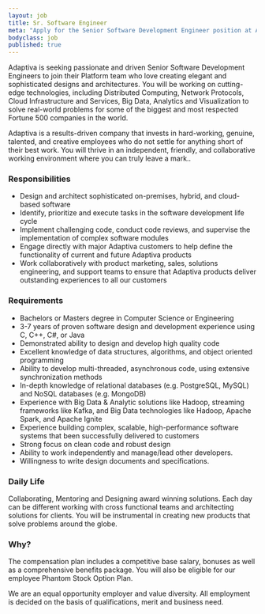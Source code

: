 ```yaml
---
layout: job
title: Sr. Software Engineer
meta: "Apply for the Senior Software Development Engineer position at Adaptiva HQ in Kirkland, WA"
bodyclass: job
published: true
---
```

Adaptiva is seeking passionate and driven Senior Software Development Engineers to join their Platform team who love creating elegant and sophisticated designs and architectures. You will be working on cutting-edge technologies, including Distributed Computing, Network Protocols, Cloud Infrastructure and Services, Big Data, Analytics and Visualization to solve real-world problems for some of the biggest and most respected Fortune 500 companies in the world. 

Adaptiva is a results-driven company that invests in hard-working, genuine, talented, and creative employees who do not settle for anything short of their best work. You will thrive in an independent, friendly, and collaborative working environment where you can truly leave a mark.. 

### Responsibilities
* Design and architect sophisticated on-premises, hybrid, and cloud-based software
* Identify, prioritize and execute tasks in the software development life cycle
* Implement challenging code, conduct code reviews, and supervise the implementation of complex software modules
* Engage directly with major Adaptiva customers to help define the functionality of current and future Adaptiva products
* Work collaboratively with product marketing, sales, solutions engineering, and support teams to ensure that Adaptiva products deliver outstanding experiences to all our customers

### Requirements
* Bachelors or Masters degree in Computer Science or Engineering
* 3-7 years of proven software design and development experience using C, C++, C#, or Java
* Demonstrated ability to design and develop high quality code
* Excellent knowledge of data structures, algorithms, and object oriented programming
* Ability to develop multi-threaded, asynchronous code, using extensive synchronization methods
* In-depth knowledge of relational databases (e.g. PostgreSQL, MySQL) and NoSQL databases (e.g. MongoDB)
* Experience with Big Data & Analytic solutions like Hadoop, streaming frameworks like Kafka, and Big Data technologies like Hadoop, Apache Spark, and Apache Ignite
* Experience building complex, scalable, high-performance software systems that been successfully delivered to customers
* Strong focus on clean code and robust design
* Ability to work independently and manage/lead other developers.
* Willingness to write design documents and specifications.

### Daily Life 
Collaborating, Mentoring and Designing award winning solutions. Each day can be different working with cross functional teams and architecting solutions for clients. You will be instrumental in creating new products that solve problems around the globe. 

### Why? 

The compensation plan includes a competitive base salary, bonuses as well as a comprehensive benefits package. You will also be eligible for our employee Phantom Stock Option Plan.

We are an equal opportunity employer and value diversity. All employment is decided on the basis of qualifications, merit and business need.


